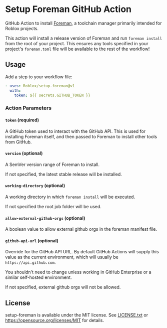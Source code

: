 # Setup Foreman GitHub Action
GitHub Action to install [Foreman](https://github.com/Roblox/foreman), a toolchain manager primarily intended for Roblox projects.

This action will install a release version of Foreman and run `foreman install` from the root of your project. This ensures any tools specified in your project's `foreman.toml` file will be available to the rest of the workflow!

## Usage
Add a step to your workflow file:

```yaml
- uses: Roblox/setup-foreman@v1
  with:
    token: ${{ secrets.GITHUB_TOKEN }}
```

### Action Parameters

#### `token` (required)
A GitHub token used to interact with the GitHub API. This is used for installing Foreman itself, and then passed to Foreman to install other tools from GitHub.

#### `version` (optional)
A SemVer version range of Foreman to install.

If not specified, the latest stable release will be installed.

#### `working-directory` (optional)
A working directory in which `foreman install` will be executed.

If not specified the root job folder will be used.

#### `allow-external-github-orgs` (optional)
A boolean value to allow external github orgs in the foreman manifest file.

#### `github-api-url` (optional)

Override for the GitHub API URL. By default GitHub Actions will supply this
value as the current environment, which will usually be
`https://api.github.com`.

You shouldn't need to change unless working in GitHub Enterprise or a similar
self-hosted environment.

If not specified, external github orgs will not be allowed.
## License
setup-foreman is available under the MIT license. See [LICENSE.txt](LICENSE.txt) or <https://opensource.org/licenses/MIT> for details.
